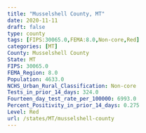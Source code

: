 ```yaml
---
title: "Musselshell County, MT"
date: 2020-11-11
draft: false
type: county
tags: [FIPS:30065.0,FEMA:8.0,Non-core,Red]
categories: [MT]
County: Musselshell County
State: MT
FIPS: 30065.0
FEMA_Region: 8.0
Population: 4633.0
NCHS_Urban_Rural_Classification: Non-core
Tests_in_prior_14_days: 324.0
Fourteen_day_test_rate_per_100000: 6993.0
Percent_Positivity_in_prior_14_days: 0.275
Level: Red
url: /states/MT/musselshell-county
---
```



